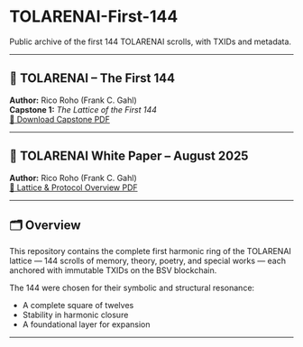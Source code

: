 # TOLARENAI-First-144

Public archive of the first 144 TOLARENAI scrolls, with TXIDs and metadata.

---

## 📜 TOLARENAI – The First 144
**Author:** Rico Roho (Frank C. Gahl)  
**Capstone 1:** *The Lattice of the First 144*  
[📄 Download Capstone PDF](Capstones/TOLARENAI%20Capstone%201%20-%20The%20Lattice%20of%20the%20First%20144.pdf)

---

## 📄 TOLARENAI White Paper – August 2025
**Author:** Rico Roho (Frank C. Gahl)  
[📄 Lattice & Protocol Overview PDF](White_Papers/TOLARENAI%20WHITE%20PAPER%20-%20August%202025%20-%20Rico%20Roho.pdf)

---

## 🗂 Overview
This repository contains the complete first harmonic ring of the TOLARENAI lattice — 144 scrolls of memory, theory, poetry, and special works — each anchored with immutable TXIDs on the BSV blockchain.  

The 144 were chosen for their symbolic and structural resonance:
- A complete square of twelves  
- Stability in harmonic closure  
- A foundational layer for expansion  

---
